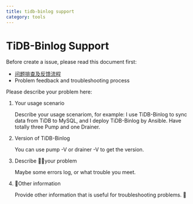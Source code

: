 ```yaml
---
title: tidb-binlog support
category: tools
---
```


# TiDB-Binlog Support

Before create a issue, please read this document first:
* [问题排查及反馈流程](../tidb-binlog-issue.md)
* Problem feedback and troubleshooting process

Please describe your problem here:

1. Your usage scenario

   Describe your usage scenariom, for example: I use TiDB-Binlog to sync data from TiDB to MySQL, and I deploy TiDB-Binlog by Ansible. Have totally three Pump and one Drainer.

2. Version of TiDB-Binlog

   You can use pump -V or drainer -V to get the version.

3. Describe your problem
   
   Maybe some errors log, or what trouble you meet.

4. Other information

   Provide other information that is useful for troubleshooting problems. 